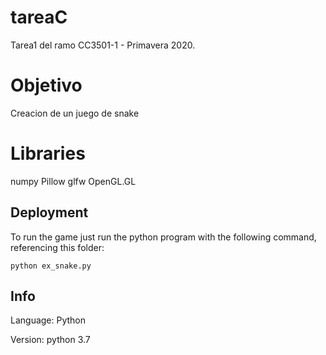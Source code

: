 # tareaC
Tarea1 del ramo CC3501-1 - Primavera 2020. 


# Objetivo 
Creacion de un juego de snake

# Libraries
numpy
Pillow
glfw
OpenGL.GL

## Deployment
To run the game just run the python program with the following command, referencing this folder:
```
python ex_snake.py 
```

## Info
Language: Python
 
Version: python 3.7
